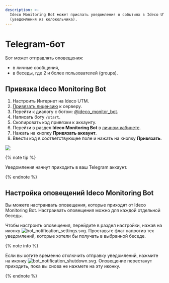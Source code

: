 ```yaml
---
description: >-
  Ideco Monitoring Bot может прислать уведомления о событиях в Ideco UTM
  (уведомления из колокольчика).
---
```


# Telegram-бот

Бот может отправлять оповещения:

* в личные сообщения,
* в беседы, где 2 и более пользователей (groups).

## Привязка Ideco Monitоring Bot

1. Настроить Интернет на Ideco UTM.
2. [Привязать лицензию](../../service/license-management.md) к серверу.
3. Перейти к диалогу с ботом: [@ideco_monitor_bot](https://telegram.im/@ideco_monitor_bot).
4. Написать боту `/start`.
5. Скопировать код привязки к аккаунту.
6. Перейти в раздел **Ideco Monitoring Bot** в [личном кабинете](https://my.ideco.ru/#/ideco-monitoring-bot).
7. Нажать на кнопку **Привязать аккаунт**.
8. Ввести код в соответствующее поле и нажать на кнопку **Привязать**.

![](../../../_images/monitoring_bot_link.png)

{% note tip %}

Уведомления начнут приходить в ваш Telegram аккаунт.

{% endnote %}

## Настройка оповещений Ideco Monitоring Bot

Вы можете настраивать оповещения, которые приходят от Ideco Monitoring Bot. Настраивать оповещения можно для каждой отдельной беседы.

Чтобы настроить оповещения, перейдите в раздел настройки, нажав на иконку ![bot_notification_settings.svg](../../../_images/bot_notification_settings.svg). Проставьте флаг напротив тех уведомлений, которые хотели бы получать в выбранной беседе.

{% note info %}

Если вы хотите временно отключить отправку уведомлений, нажмите на иконку ![bot_notification_shutdown.svg](../../../_images/bot_notification_shutdown.svg). Оповещение перестанут приходить, пока вы снова не нажмете на эту иконку.

{% endnote %}

